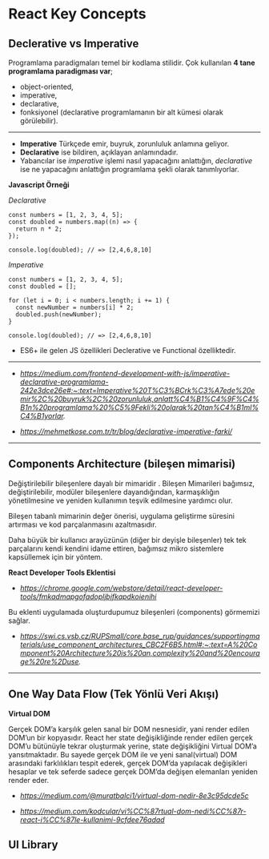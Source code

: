 # React Key Concepts

## Declerative vs Imperative


Programlama paradigmaları temel bir kodlama stilidir. Çok kullanılan **4 tane programlama paradigması var**; 
* object-oriented, 
* imperative, 
* declarative, 
* fonksiyonel (declarative programlamanın bir alt kümesi olarak görülebilir).

---

* **Imperative** Türkçede emir, buyruk, zorunluluk anlamına geliyor. 
* **Declarative** ise bildiren, açıklayan anlamındadır. 
* Yabancılar ise *imperative* işlemi nasıl yapacağını anlattığın, *declarative* ise ne yapacağını anlattığın programlama şekli olarak tanımlıyorlar.

**Javascript Örneği**

*Declarative*
```
const numbers = [1, 2, 3, 4, 5];
const doubled = numbers.map((n) => {
  return n * 2;
});

console.log(doubled); // => [2,4,6,8,10]
```

*Imperative*
```
const numbers = [1, 2, 3, 4, 5];
const doubled = [];
 
for (let i = 0; i < numbers.length; i += 1) {
  const newNumber = numbers[i] * 2;
  doubled.push(newNumber);
}

console.log(doubled); // => [2,4,6,8,10]
```

* ES6+ ile gelen JS özellikleri Declerative ve Functional özelliktedir.
---
* *https://medium.com/frontend-development-with-js/imperative-declarative-programlama-242e3dce26e#:~:text=Imperative%20T%C3%BCrk%C3%A7ede%20emir%2C%20buyruk%2C%20zorunluluk,anlatt%C4%B1%C4%9F%C4%B1n%20programlama%20%C5%9Fekli%20olarak%20tan%C4%B1ml%C4%B1yorlar.*

* *https://mehmetkose.com.tr/tr/blog/declarative-imperative-farki/*
---

## Components Architecture (bileşen mimarisi)

Değiştirilebilir bileşenlere dayalı bir mimaridir . Bileşen Mimarileri bağımsız, değiştirilebilir, modüler bileşenlere dayandığından, karmaşıklığın yönetilmesine ve yeniden kullanımın teşvik edilmesine yardımcı olur.

Bileşen tabanlı mimarinin değer önerisi, uygulama geliştirme süresini artırması ve kod parçalanmasını azaltmasıdır.

Daha büyük bir kullanıcı arayüzünün (diğer bir deyişle bileşenler) tek tek parçalarını kendi kendini idame ettiren, bağımsız mikro sistemlere kapsüllemek için bir yöntem.


**React Developer Tools Eklentisi** 
* *https://chrome.google.com/webstore/detail/react-developer-tools/fmkadmapgofadopljbjfkapdkoienihi*

Bu eklenti uygulamada oluşturdupumuz bileşenleri (components) görmemizi sağlar.

* *https://swi.cs.vsb.cz/RUPSmall/core.base_rup/guidances/supportingmaterials/use_component_architectures_CBC2F6B5.html#:~:text=A%20Component%20Architecture%20is%20an,complexity%20and%20encourage%20re%2Duse.*
---

## One Way Data Flow (Tek Yönlü Veri Akışı)

**Virtual DOM**

Gerçek DOM’a karşılık gelen sanal bir DOM nesnesidir, yani render edilen DOM’un bir kopyasıdır. React her state değişikliğinde render edilen gerçek DOM’u bütünüyle tekrar oluşturmak yerine, state değişikliğini Virtual DOM’a yansıtmaktadır. Bu sayede gerçek DOM ile ve yeni sanal(virtual) DOM arasındaki farklılıkları tespit ederek, gerçek DOM’da yapılacak değişikleri hesaplar ve tek seferde sadece gerçek DOM’da değişen elemanları yeniden render eder. 

* *https://medium.com/@muratbalci1/virtual-dom-nedir-8e3c95dcde5c*

* *https://medium.com/kodcular/vi%CC%87rtual-dom-nedi%CC%87r-react-i%CC%87le-kullanimi-9cfdee76adad*

## UI Library 
